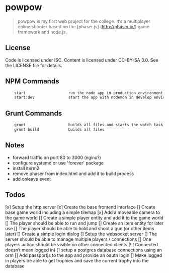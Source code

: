 # powpow

> powpow is my first web project for the college. It‘s a multiplayer online
> shooter based on the [phaser.js] (http://phaser.io/) game framework and node.js. 


## License

Code is licensed under ISC. Content is licensed under CC-BY-SA 3.0. See the LICENSE file for details.


## NPM Commands

```bash          
    start                   run the node app in production environment
    start:dev               start the app with nodemon in develop environment
```


## Grunt Commands

```bash          
    grunt                   builds all files and starts the watch task
    grunt build             builds all files
```

## Notes
 -  forward traffic on port 80 to 3000 (nginx?)
 -  configure systemd or use 'forever' package
 -  install iterm2
 -  remove phaser from index.html and add it to build process
 -  add onleave event 


## Todos
 [x] Setup the http server
 [x] Create the base frontend interface
 [] Create base game world including a simple tilemap
 [x] Add a moveable camera to the game world
 [] Create a simple player entity and add it to the game world
 [] The player should be able to run and jump
 [] Create an item entity for later use
 [] The player should be able to hold and shoot a gun (or other items later)
 [] Create a simple login dialog
 [] Setup the websocket server
 [] The server should be able to manage multiple players / connections
 [] One players action should be visible on other connected clients
    (!!! Connected doesn‘t mean logged in)
 [] setup a postgres database connections using an orm
 [] Add passportjs to the app and provide an oauth login
 [] Make logged in players be able to get trophies and save the current trophy into the database
 
